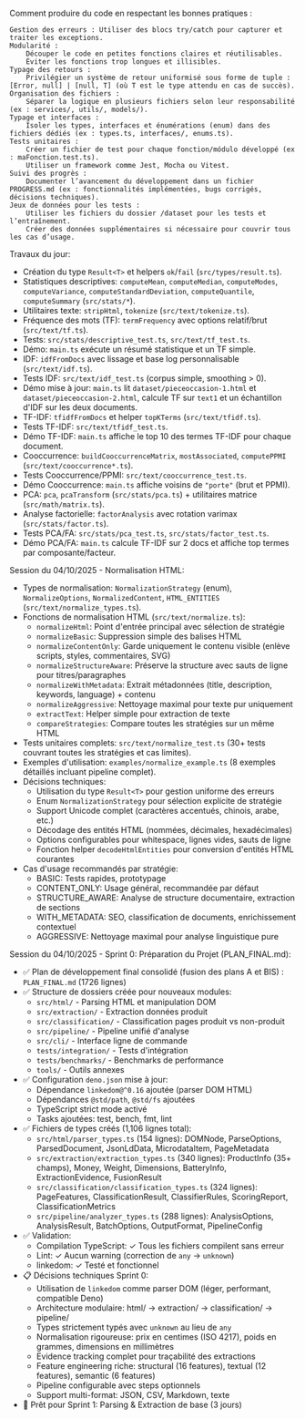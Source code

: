 Comment produire du code en respectant les bonnes pratiques :

    Gestion des erreurs : Utiliser des blocs try/catch pour capturer et traiter les exceptions.
    Modularité :
        Découper le code en petites fonctions claires et réutilisables.
        Éviter les fonctions trop longues et illisibles.
    Typage des retours :
        Privilégier un système de retour uniformisé sous forme de tuple : [Error, null] | [null, T] (où T est le type attendu en cas de succès).
    Organisation des fichiers :
        Séparer la logique en plusieurs fichiers selon leur responsabilité (ex : services/, utils/, models/).
    Typage et interfaces :
        Isoler les types, interfaces et énumérations (enum) dans des fichiers dédiés (ex : types.ts, interfaces/, enums.ts).
    Tests unitaires :
        Créer un fichier de test pour chaque fonction/módulo développé (ex : maFonction.test.ts).
        Utiliser un framework comme Jest, Mocha ou Vitest.
    Suivi des progrès :
        Documenter l’avancement du développement dans un fichier PROGRESS.md (ex : fonctionnalités implémentées, bugs corrigés, décisions techniques).
    Jeux de données pour les tests :
        Utiliser les fichiers du dossier /dataset pour les tests et l’entraînement.
        Créer des données supplémentaires si nécessaire pour couvrir tous les cas d’usage.


Travaux du jour:
- Création du type `Result<T>` et helpers `ok`/`fail` (`src/types/result.ts`).
- Statistiques descriptives: `computeMean`, `computeMedian`, `computeModes`, `computeVariance`, `computeStandardDeviation`, `computeQuantile`, `computeSummary` (`src/stats/*`).
- Utilitaires texte: `stripHtml`, `tokenize` (`src/text/tokenize.ts`).
- Fréquence des mots (TF): `termFrequency` avec options relatif/brut (`src/text/tf.ts`).
- Tests: `src/stats/descriptive_test.ts`, `src/text/tf_test.ts`.
- Démo: `main.ts` exécute un résumé statistique et un TF simple.
 - IDF: `idfFromDocs` avec lissage et base log personnalisable (`src/text/idf.ts`).
 - Tests IDF: `src/text/idf_test.ts` (corpus simple, smoothing > 0).
 - Démo mise à jour: `main.ts` lit `dataset/pieceoccasion-1.html` et `dataset/pieceoccasion-2.html`, calcule TF sur `text1` et un échantillon d'IDF sur les deux documents.
 - TF-IDF: `tfidfFromDocs` et helper `topKTerms` (`src/text/tfidf.ts`).
 - Tests TF-IDF: `src/text/tfidf_test.ts`.
 - Démo TF-IDF: `main.ts` affiche le top 10 des termes TF-IDF pour chaque document.
 - Cooccurrence: `buildCooccurrenceMatrix`, `mostAssociated`, `computePPMI` (`src/text/cooccurrence*.ts`).
 - Tests Cooccurrence/PPMI: `src/text/cooccurrence_test.ts`.
 - Démo Cooccurrence: `main.ts` affiche voisins de `"porte"` (brut et PPMI).
 - PCA: `pca`, `pcaTransform` (`src/stats/pca.ts`) + utilitaires matrice (`src/math/matrix.ts`).
 - Analyse factorielle: `factorAnalysis` avec rotation varimax (`src/stats/factor.ts`).
 - Tests PCA/FA: `src/stats/pca_test.ts`, `src/stats/factor_test.ts`.
 - Démo PCA/FA: `main.ts` calcule TF-IDF sur 2 docs et affiche top termes par composante/facteur.

Session du 04/10/2025 - Normalisation HTML:
 - Types de normalisation: `NormalizationStrategy` (enum), `NormalizeOptions`, `NormalizedContent`, `HTML_ENTITIES` (`src/text/normalize_types.ts`).
 - Fonctions de normalisation HTML (`src/text/normalize.ts`):
   * `normalizeHtml`: Point d'entrée principal avec sélection de stratégie
   * `normalizeBasic`: Suppression simple des balises HTML
   * `normalizeContentOnly`: Garde uniquement le contenu visible (enlève scripts, styles, commentaires, SVG)
   * `normalizeStructureAware`: Préserve la structure avec sauts de ligne pour titres/paragraphes
   * `normalizeWithMetadata`: Extrait métadonnées (title, description, keywords, language) + contenu
   * `normalizeAggressive`: Nettoyage maximal pour texte pur uniquement
   * `extractText`: Helper simple pour extraction de texte
   * `compareStrategies`: Compare toutes les stratégies sur un même HTML
 - Tests unitaires complets: `src/text/normalize_test.ts` (30+ tests couvrant toutes les stratégies et cas limites).
 - Exemples d'utilisation: `examples/normalize_example.ts` (8 exemples détaillés incluant pipeline complet).
 - Décisions techniques:
   * Utilisation du type `Result<T>` pour gestion uniforme des erreurs
   * Enum `NormalizationStrategy` pour sélection explicite de stratégie
   * Support Unicode complet (caractères accentués, chinois, arabe, etc.)
   * Décodage des entités HTML (nommées, décimales, hexadécimales)
   * Options configurables pour whitespace, lignes vides, sauts de ligne
   * Fonction helper `decodeHtmlEntities` pour conversion d'entités HTML courantes
 - Cas d'usage recommandés par stratégie:
   * BASIC: Tests rapides, prototypage
   * CONTENT_ONLY: Usage général, recommandée par défaut
   * STRUCTURE_AWARE: Analyse de structure documentaire, extraction de sections
   * WITH_METADATA: SEO, classification de documents, enrichissement contextuel
   * AGGRESSIVE: Nettoyage maximal pour analyse linguistique pure

Session du 04/10/2025 - Sprint 0: Préparation du Projet (PLAN_FINAL.md):
 - ✅ Plan de développement final consolidé (fusion des plans A et BIS) : `PLAN_FINAL.md` (1726 lignes)
 - ✅ Structure de dossiers créée pour nouveaux modules:
   * `src/html/` - Parsing HTML et manipulation DOM
   * `src/extraction/` - Extraction données produit
   * `src/classification/` - Classification pages produit vs non-produit
   * `src/pipeline/` - Pipeline unifié d'analyse
   * `src/cli/` - Interface ligne de commande
   * `tests/integration/` - Tests d'intégration
   * `tests/benchmarks/` - Benchmarks de performance
   * `tools/` - Outils annexes
 - ✅ Configuration `deno.json` mise à jour:
   * Dépendance `linkedom@^0.16` ajoutée (parser DOM HTML)
   * Dépendances `@std/path`, `@std/fs` ajoutées
   * TypeScript strict mode activé
   * Tasks ajoutées: test, bench, fmt, lint
 - ✅ Fichiers de types créés (1,106 lignes total):
   * `src/html/parser_types.ts` (154 lignes): DOMNode, ParseOptions, ParsedDocument, JsonLdData, MicrodataItem, PageMetadata
   * `src/extraction/extraction_types.ts` (340 lignes): ProductInfo (35+ champs), Money, Weight, Dimensions, BatteryInfo, ExtractionEvidence, FusionResult
   * `src/classification/classification_types.ts` (324 lignes): PageFeatures, ClassificationResult, ClassifierRules, ScoringReport, ClassificationMetrics
   * `src/pipeline/analyzer_types.ts` (288 lignes): AnalysisOptions, AnalysisResult, BatchOptions, OutputFormat, PipelineConfig
 - ✅ Validation:
   * Compilation TypeScript: ✓ Tous les fichiers compilent sans erreur
   * Lint: ✓ Aucun warning (correction de `any` → `unknown`)
   * linkedom: ✓ Testé et fonctionnel
 - 📋 Décisions techniques Sprint 0:
   * Utilisation de `linkedom` comme parser DOM (léger, performant, compatible Deno)
   * Architecture modulaire: html/ → extraction/ → classification/ → pipeline/
   * Types strictement typés avec `unknown` au lieu de `any`
   * Normalisation rigoureuse: prix en centimes (ISO 4217), poids en grammes, dimensions en millimètres
   * Evidence tracking complet pour traçabilité des extractions
   * Feature engineering riche: structural (16 features), textual (12 features), semantic (6 features)
   * Pipeline configurable avec steps optionnels
   * Support multi-format: JSON, CSV, Markdown, texte
 - 🎯 Prêt pour Sprint 1: Parsing & Extraction de base (3 jours)